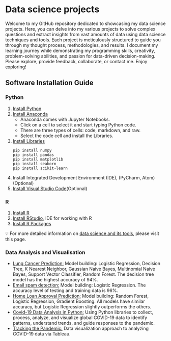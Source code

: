 # Data science projects

Welcome to my GitHub repository dedicated to showcasing my data science projects. Here, you can delve into my various projects to solve complex questions and extract insights from vast amounts of data using data science techniques and tools. Each project is meticulously structured to guide you through my thought process, methodologies, and results.
 I document my learning journey while demonstrating my programming skills, creativity, problem-solving abilities, and passion for data-driven decision-making. Please explore, provide feedback, collaborate, or contact me. 
Enjoy exploring!

## Software Installation Guide

### Python

1. [Install Python](https://www.python.org/downloads/)
2. [Install Anaconda](https://www.anaconda.com/download)
   * Anaconda comes with Jupyter Notebooks.
   * Click on a cell to select it and start typing Python code.
   * There are three types of cells: code, markdown, and raw.
   * Select the code cell and install the Libraries.
3. [Install Libraries](https://docs.python.org/3/library/index.html)
   ```
   pip install numpy
   pip install pandas
   pip install matplotlib
   pip install seaborn
   pip install scikit-learn

   ```
4. Install Integrated Development Environment (IDE), (PyCharm, Atom) (Optional)
5. [Install Visual Studio Code](https://code.visualstudio.com/download)(Optional)


### R

1. [Install R](https://cran.r-project.org/bin/windows/base/)
2. [Install RStudio](https://posit.co/download/rstudio-desktop/), IDE for working with R
3. [Install R Packages](https://www.dataquest.io/blog/install-package-r/)


💡 For more detailed information on [data science and its tools](https://github.com/anzi7/data-science), please visit this page.


### Data Analysis and Visualisation
* [Lung Cancer Prediction:](https://github.com/anzi7/data-science-projects/tree/main/Prediction%20of%20Lung%20Cancer%20using%20ML%20models)
  Model building: Logistic Regression, Decision Tree, K Nearest Neighbor, Gaussian Naive Bayes, Multinomial Naive Bayes, Support Vector Classifier, Random Forest.
  The decision tree model has the highest accuracy of 94%.
* [Email spam detection:](https://github.com/anzi7/data-science-projects/tree/main/Email%20spam%20detection)
  Model building: Logistic Regression. The accuracy level of testing and training data is 96%.
* [Home Loan Approval Prediction:](https://github.com/anzi7/data-science-projects/tree/main/Home%20loan%20prediction)
  Model building: Random Forest, Logistic Regression, Gradient Boosting. All models have similar accuracy, but Logistic Regression slightly outperforms the others.
* [Covid-19 Data Analysis in Python:](https://github.com/anzi7/data-science-projects/tree/main/covid%2019%20data%20analysis) Using Python libraries to collect, process, analyze, and visualize global COVID-19 data to identify patterns, understand trends, and guide responses to the pandemic.
* [Tracking the Pandemic:](https://github.com/anzi7/tableau-projects) Data visualization approach to analyzing COVID-19 data via Tableau.
  





